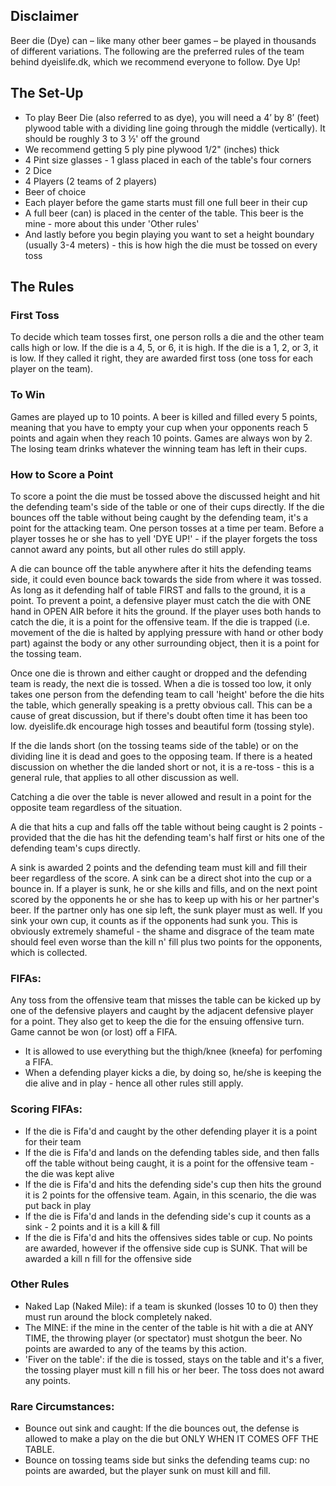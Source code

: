 ## Disclaimer

Beer die (Dye) can – like many other beer games – be played in thousands of different variations. The following are the preferred rules of the team behind dyeislife.dk, which we recommend everyone to follow. Dye Up!

## The Set-Up

* To play Beer Die (also referred to as dye), you will need a 4’ by 8’ (feet) plywood table with a dividing line going through the middle (vertically). It should be roughly 3 to 3 ½' off the ground
* We recommend getting 5 ply pine plywood 1/2" (inches) thick
* 4 Pint size glasses - 1 glass placed in each of the table's four corners
* 2 Dice
* 4 Players (2 teams of 2 players)
* Beer of choice
* Each player before the game starts must fill one full beer in their cup
* A full beer (can) is placed in the center of the table. This beer is the mine - more about this under 'Other rules'
* And lastly before you begin playing you want to set a height boundary (usually 3-4 meters) - this is how high the die must be tossed on every toss

## The Rules

### First Toss

To decide which team tosses first, one person rolls a die and the other team calls high or low. If the die is a 4, 5, or 6, it is high. If the die is a 1, 2, or 3, it is low. If they called it right, they are awarded first toss (one toss for each player on the team).

### To Win

Games are played up to 10 points. A beer is killed and filled every 5 points, meaning that you have to empty your cup when your opponents reach 5 points and again when they reach 10 points. Games are always won by 2. The losing team drinks whatever the winning team has left in their cups.

### How to Score a Point

To score a point the die must be tossed above the discussed height and hit the defending team's side of the table or one of their cups directly. If the die bounces off the table without being caught by the defending team, it's a point for the attacking team. One person tosses at a time per team. Before a player tosses he or she has to yell 'DYE UP!' - if the player forgets the toss cannot award any points, but all other rules do still apply.

A die can bounce off the table anywhere after it hits the defending teams side, it could even bounce back towards the side from where it was tossed. As long as it defending half of table FIRST and falls to the ground, it is a point. To prevent a point, a defensive player must catch the die with ONE hand in OPEN AIR before it hits the ground. If the player uses both hands to catch the die, it is a point for the offensive team. If the die is trapped (i.e. movement of the die is halted by applying pressure with hand or other body part) against the body or any other surrounding object, then it is a point for the tossing team.

Once one die is thrown and either caught or dropped and the defending team is ready, the next die is tossed. When a die is tossed too low, it only takes one person from the defending team to call 'height' before the die hits the table, which generally speaking is a pretty obvious call. This can be a cause of great discussion, but if there's doubt often time it has been too low. dyeislife.dk encourage high tosses and beautiful form (tossing style).

If the die lands short (on the tossing teams side of the table) or on the dividing line it is dead and goes to the opposing team. If there is a heated discussion on whether the die landed short or not, it is a re-toss - this is a general rule, that applies to all other discussion as well.

Catching a die over the table is never allowed and result in a point for the opposite team regardless of the situation.

A die that hits a cup and falls off the table without being caught is 2 points - provided that the die has hit the defending team's half first or hits one of the defending team's cups directly.

A sink is awarded 2 points and the defending team must kill and fill their beer regardless of the score. A sink can be a direct shot into the cup or a bounce in. If a player is sunk, he or she kills and fills, and on the next point scored by the opponents he or she has to keep up with his or her partner's beer. If the partner only has one sip left, the sunk player must as well. If you sink your own cup, it counts as if the opponents had sunk you. This is obviously extremely shameful - the shame and disgrace of the team mate should feel even worse than the kill n' fill plus two points for the opponents, which is collected.

### FIFAs:

Any toss from the offensive team that misses the table can be kicked up by one of the defensive players and caught by the adjacent defensive player for a point. They also get to keep the die for the ensuing offensive turn. Game cannot be won (or lost) off a FIFA.

- It is allowed to use everything but the thigh/knee (kneefa) for perfoming a FIFA.
- When a defending player kicks a die, by doing so, he/she is keeping the die alive and in play - hence all other rules still apply.

### Scoring FIFAs:

- If the die is Fifa'd and caught by the other defending player it is a point for their team
- If the die is Fifa'd and lands on the defending tables side, and then falls off the table without being caught, it is a point for the offensive team - the die was kept alive
- If the die is Fifa'd and hits the defending side's cup then hits the ground it is 2 points for the offensive team. Again, in this scenario, the die was put back in play
- If the die is Fifa'd and lands in the defending side's cup it counts as a sink - 2 points and it is a kill & fill
- If the die is Fifa'd and hits the offensives sides table or cup. No points are awarded, however if the offensive side cup is SUNK. That will be awarded a kill n fill for the offensive side


### Other Rules

* Naked Lap (Naked Mile): if a team is skunked (losses 10 to 0) then they must run around the block completely naked.
* The MINE: if the mine in the center of the table is hit with a die at ANY TIME, the throwing player (or spectator) must shotgun the beer. No points are awarded to any of the teams by this action.
* 'Fiver on the table': if the die is tossed, stays on the table and it's a fiver, the tossing player must kill n fill his or her beer. The toss does not award any points.

### Rare Circumstances:

* Bounce out sink and caught: If the die bounces out, the defense is allowed to make a play on the die but ONLY WHEN IT COMES OFF THE TABLE.
* Bounce on tossing teams side but sinks the defending teams cup: no points are awarded, but the player sunk on must kill and fill.
